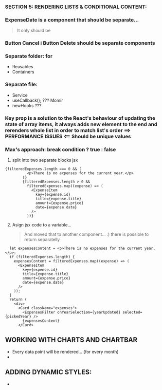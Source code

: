 ### SECTION 5: RENDERING LISTS & CONDITIONAL CONTENT:

### ExpenseDate is a component that should be separate...

> It only should be

### Button Cancel i Button Delete should be separate components

### Separate folder: for

- Reusables
- Containers

### Separate file:

- Service
- useCallback(); ??? Momir
- newHooks ???

### Key prop is a solution to the React's behaviour of updating the state of array items, it always adds new element to the end and rerenders whole list in order to match list's order ==> PERFORMANCE ISSUES <== Should be unique values

### Max's approach: break condition ? true : false

1. split into two separate blocks jsx

```
{filteredExpenses.length === 0 && (
          <p>There is no expenses for the current year.</p>
        )}
        {filteredExpenses.length > 0 &&
          filteredExpenses.map((expense) => (
            <ExpenseItem
              key={expense.id}
              title={expense.title}
              amount={expense.price}
              date={expense.date}
            />
          ))}
```

2. Asign jsx code to a variable...
   > And moved that to another component... :)
   > there is possible to return separatelly

```
  let expensesContent = <p>There is no expenses for the current year.</p>;
  if (filteredExpenses.length) {
    expensesContent = filteredExpenses.map((expense) => (
      <ExpenseItem
        key={expense.id}
        title={expense.title}
        amount={expense.price}
        date={expense.date}
      />
    ));
  }
  return (
    <div>
      <Card className="expenses">
        <ExpensesFilter onYearSelection={yearUpdated} selected={pickedYear} />
        {expensesContent}
      </Card>
```

## WORKING WITH CHARTS AND CHARTBAR

- Every data point will be rendered... (for every month)
-

## ADDING DYNAMIC STYLES:

-
